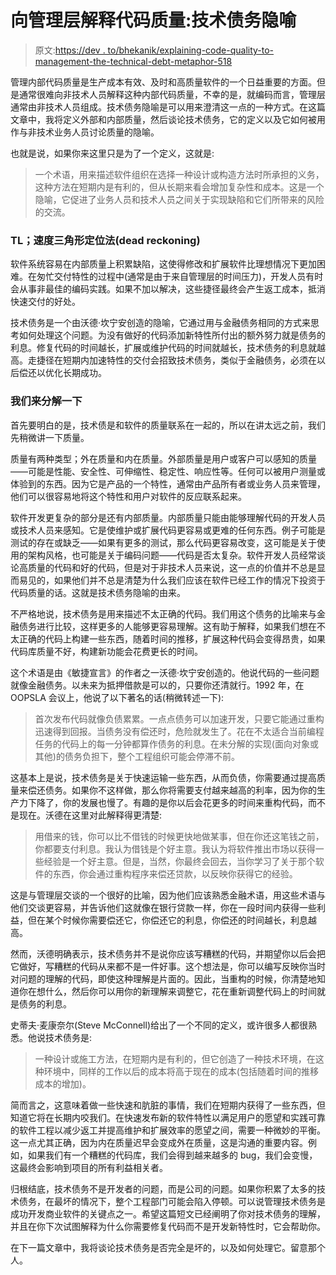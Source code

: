 # 向管理层解释代码质量:技术债务隐喻

> 原文:[https://dev . to/bhekanik/explaining-code-quality-to-management-the-technical-debt-metaphor-518](https://dev.to/bhekanik/explaining-code-quality-to-management-the-technical-debt-metaphor-518)

管理内部代码质量是生产成本有效、及时和高质量软件的一个日益重要的方面。但是通常很难向非技术人员解释这种内部代码质量，不幸的是，就编码而言，管理层通常由非技术人员组成。技术债务隐喻是可以用来澄清这一点的一种方式。在这篇文章中，我将定义外部和内部质量，然后谈论技术债务，它的定义以及它如何被用作与非技术业务人员讨论质量的隐喻。

也就是说，如果你来这里只是为了一个定义，这就是:

> 一个术语，用来描述软件组织在选择一种设计或构造方法时所承担的义务，这种方法在短期内是有利的，但从长期来看会增加复杂性和成本。这是一个隐喻，它促进了业务人员和技术人员之间关于实现缺陷和它们所带来的风险的交流。

### TL；速度三角形定位法(dead reckoning)

软件系统容易在内部质量上积累缺陷，这使得修改和扩展软件比理想情况下更加困难。在匆忙交付特性的过程中(通常是由于来自管理层的时间压力)，开发人员有时会从事非最佳的编码实践。如果不加以解决，这些捷径最终会产生返工成本，抵消快速交付的好处。

技术债务是一个由沃德·坎宁安创造的隐喻，它通过用与金融债务相同的方式来思考如何处理这个问题。为没有做好的代码添加新特性所付出的额外努力就是债务的利息。修复代码的时间越长，扩展或维护代码的时间就越长，技术债务的利息就越高。走捷径在短期内加速特性的交付会招致技术债务，类似于金融债务，必须在以后偿还以优化长期成功。

### [](#lets-break-it-down)我们来分解一下

首先要明白的是，技术债是和软件的质量联系在一起的，所以在讲太远之前，我们先稍微讲一下质量。

质量有两种类型；外在质量和内在质量。外部质量是用户或客户可以感知的质量——可能是性能、安全性、可伸缩性、稳定性、响应性等。任何可以被用户测量或体验到的东西。因为它是产品的一个特性，通常由产品所有者或业务人员来管理，他们可以很容易地将这个特性和用户对软件的反应联系起来。

软件开发更复杂的部分是还有内部质量。内部质量只能由能够理解代码的开发人员或技术人员来感知。它是使维护或扩展代码更容易或更难的任何东西。例子可能是测试的存在或缺乏——如果有更多的测试，那么代码更容易改变，这可能是关于使用的架构风格，也可能是关于编码问题——代码是否太复杂。软件开发人员经常谈论高质量的代码和好的代码，但是对于非技术人员来说，这一点的价值并不总是显而易见的，如果他们并不总是清楚为什么我们应该在软件已经工作的情况下投资于代码质量的话。这就是技术债务隐喻的由来。

不严格地说，技术债务是用来描述不太正确的代码。我们用这个债务的比喻来与金融债务进行比较，这样更多的人能够更容易理解。这有助于解释，如果我们想在不太正确的代码上构建一些东西，随着时间的推移，扩展这种代码会变得昂贵，如果代码库质量不好，构建新功能会花费更长的时间。

这个术语是由《敏捷宣言》的作者之一沃德·坎宁安创造的。他说代码的一些问题就像金融债务。以未来为抵押借款是可以的，只要你还清就行。1992 年，在 OOPSLA 会议上，他说了以下著名的话(稍微转述一下):

> 首次发布代码就像负债累累。一点点债务可以加速开发，只要它能通过重构迅速得到回报。当债务没有偿还时，危险就发生了。花在不太适合当前编程任务的代码上的每一分钟都算作债务的利息。在未分解的实现(面向对象或其他)的债务负担下，整个工程组织可能会停滞不前。

这基本上是说，技术债务是关于快速运输一些东西，从而负债，你需要通过提高质量来偿还债务。如果你不这样做，那么你将需要支付越来越高的利率，因为你的生产力下降了，你的发展也慢了。有趣的是你以后会花更多的时间来重构代码，而不是现在。沃德在这里对此解释得更清楚:

> 用借来的钱，你可以比不借钱的时候更快地做某事，但在你还这笔钱之前，你都要支付利息。我认为借钱是个好主意。我认为将软件推出市场以获得一些经验是一个好主意。但是，当然，你最终会回去，当你学习了关于那个软件的东西，你会通过重构程序来偿还贷款，以反映你获得它的经验。

这是与管理层交谈的一个很好的比喻，因为他们应该熟悉金融术语，用这些术语与他们交谈更容易，并告诉他们这就像在银行贷款一样，你在一段时间内获得一些利益，但在某个时候你需要偿还它，你偿还它的利息，你偿还的时间越长，利息越高。

然而，沃德明确表示，技术债务并不是说你应该写糟糕的代码，并期望你以后会把它做好，写糟糕的代码从来都不是一件好事。这个想法是，你可以编写反映你当时对问题的理解的代码，即使这种理解是片面的。因此，当重构的时候，你清楚地知道你在想什么，然后你可以用你的新理解来调整它，花在重新调整代码上的时间就是债务的利息。

史蒂夫·麦康奈尔(Steve McConnell)给出了一个不同的定义，或许很多人都很熟悉。他说技术债务是:

> 一种设计或施工方法，在短期内是有利的，但它创造了一种技术环境，在这种环境中，同样的工作以后的成本将高于现在的成本(包括随着时间的推移成本的增加)。

简而言之，这意味着做一些快速和肮脏的事情，我们在短期内获得了一些东西，但知道它将在长期内咬我们。在快速发布新的软件特性以满足用户的愿望和实践可靠的软件工程以减少返工并提高维护和扩展效率的愿望之间，需要一种微妙的平衡。这一点尤其正确，因为内在质量迟早会变成外在质量，这是沟通的重要内容。例如，如果我们有一个糟糕的代码库，我们会得到越来越多的 bug，我们会变慢，这最终会影响到项目的所有利益相关者。

归根结底，技术债务不是开发者的问题，而是公司的问题。如果你积累了太多的技术债务，在最坏的情况下，整个工程部门可能会陷入停顿。可以说管理技术债务是成功开发商业软件的关键点之一。希望这篇短文已经阐明了你对技术债务的理解，并且在你下次试图解释为什么你需要修复代码而不是开发新特性时，它会帮助你。

在下一篇文章中，我将谈论技术债务是否完全是坏的，以及如何处理它。留意那个人。